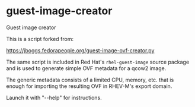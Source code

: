 # guest-image-creator
Guest image creator

This is a script forked from:

https://jboggs.fedorapeople.org/guest-image-ovf-creator.py

The same script is included in Red Hat's `rhel-guest-image` source package and
is used to generate simple OVF metadata for a qcow2 image.

The generic metadata consists of a limited CPU, memory, etc. that is enough
for importing the resulting OVF in RHEV-M's export domain.

Launch it with "--help" for instructions.
